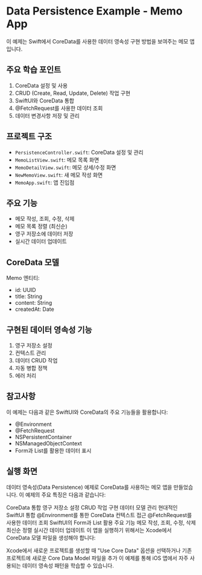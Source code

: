 # Data Persistence Example - Memo App

이 예제는 Swift에서 CoreData를 사용한 데이터 영속성 구현 방법을 보여주는 메모 앱입니다.

## 주요 학습 포인트

1. CoreData 설정 및 사용
2. CRUD (Create, Read, Update, Delete) 작업 구현
3. SwiftUI와 CoreData 통합
4. @FetchRequest를 사용한 데이터 조회
5. 데이터 변경사항 저장 및 관리

## 프로젝트 구조

- `PersistenceController.swift`: CoreData 설정 및 관리
- `MemoListView.swift`: 메모 목록 화면
- `MemoDetailView.swift`: 메모 상세/수정 화면
- `NewMemoView.swift`: 새 메모 작성 화면
- `MemoApp.swift`: 앱 진입점

## 주요 기능

- 메모 작성, 조회, 수정, 삭제
- 메모 목록 정렬 (최신순)
- 영구 저장소에 데이터 저장
- 실시간 데이터 업데이트

## CoreData 모델

Memo 엔티티:

- id: UUID
- title: String
- content: String
- createdAt: Date

## 구현된 데이터 영속성 기능

1. 영구 저장소 설정
2. 컨텍스트 관리
3. 데이터 CRUD 작업
4. 자동 병합 정책
5. 에러 처리

## 참고사항

이 예제는 다음과 같은 SwiftUI와 CoreData의 주요 기능들을 활용합니다:

- @Environment
- @FetchRequest
- NSPersistentContainer
- NSManagedObjectContext
- Form과 List를 활용한 데이터 표시

## 실행 화면

데이터 영속성(Data Persistence) 예제로 CoreData를 사용하는 메모 앱을 만들었습니다. 이 예제의 주요 특징은 다음과 같습니다:

CoreData 통합
영구 저장소 설정
CRUD 작업 구현
데이터 모델 관리
현대적인 SwiftUI 통합
@Environment를 통한 CoreData 컨텍스트 접근
@FetchRequest를 사용한 데이터 조회
SwiftUI의 Form과 List 활용
주요 기능
메모 작성, 조회, 수정, 삭제
최신순 정렬
실시간 데이터 업데이트
이 앱을 실행하기 위해서는 Xcode에서 CoreData 모델 파일을 생성해야 합니다:

Xcode에서 새로운 프로젝트를 생성할 때 "Use Core Data" 옵션을 선택하거나
기존 프로젝트에 새로운 Core Data Model 파일을 추가
이 예제를 통해 iOS 앱에서 자주 사용되는 데이터 영속성 패턴을 학습할 수 있습니다.
